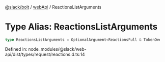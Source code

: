 [@slack/bolt](../../../../index.md) / [webApi](../index.md) / ReactionsListArguments

# Type Alias: ReactionsListArguments

```ts
type ReactionsListArguments = OptionalArgument<ReactionsFull & TokenOverridable & TraditionalPagingEnabled & CursorPaginationEnabled & OptionalTeamAssignable & object>;
```

Defined in: node\_modules/@slack/web-api/dist/types/request/reactions.d.ts:14
